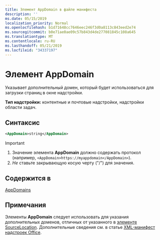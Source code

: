 ```yaml
---
title: Элемент AppDomain в файле манифеста
description: ''
ms.date: 05/15/2019
localization_priority: Normal
ms.openlocfilehash: b1d71648cc7646eec246f3d0a8113c843eed2e74
ms.sourcegitcommit: b0e71ae0ae09c57b843d4de277081845c108a645
ms.translationtype: MT
ms.contentlocale: ru-RU
ms.lasthandoff: 05/21/2019
ms.locfileid: "34337197"
---
```

# <a name="appdomain-element"></a>Элемент AppDomain

Указывает дополнительный домен, который будет использоваться для загрузки страниц в окне надстройки.

**Тип надстройки:** контентные и почтовые надстройки, надстройки области задач.

## <a name="syntax"></a>Синтаксис

```XML
<AppDomain>string</AppDomain>
```

> [!IMPORTANT]
> 1. Значение элемента **AppDomain** должно содержать протокол (например, `<AppDomain>https://myappdomain</AppDomain>`).
> 2. *Не* ставьте закрывающую косую черту ("/") для значения.

## <a name="contained-in"></a>Содержится в

[AppDomains](appdomains.md)

## <a name="remarks"></a>Примечания

Элементы **AppDomain** следует использовать для указания дополнительных доменов, отличных от указанного в [элементе SourceLocation](sourcelocation.md). Дополнительные сведения см. в статье [XML-манифест надстроек Office](/office/dev/add-ins/develop/add-in-manifests).

